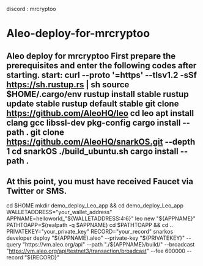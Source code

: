 discord : mrcryptoo
# Aleo-deploy-for-mrcryptoo
Aleo deploy for mrcryptoo
First prepare the prerequisites and enter the following codes after starting.
start:
curl --proto '=https' --tlsv1.2 -sSf https://sh.rustup.rs | sh
source $HOME/.cargo/env
rustup install stable
rustup update stable
rustup default stable
git clone https://github.com/AleoHQ/leo
cd leo
apt install clang gcc libssl-dev pkg-config
cargo install --path .
git clone https://github.com/AleoHQ/snarkOS.git --depth 1
cd snarkOS
./build_ubuntu.sh
cargo install --path .
-------------------------------------------------------------
At this point, you must have received Faucet via Twitter or SMS.
-------------------------------------------------------------
cd $HOME
mkdir demo_deploy_Leo_app && cd demo_deploy_Leo_app
WALLETADDRESS="your_wallet_address"
APPNAME=helloworld_"${WALLETADDRESS:4:6}"
leo new "${APPNAME}"
PATHTOAPP=$(realpath -q $APPNAME)
cd $PATHTOAPP && cd ..
PRIVATEKEY="your_private_key"
RECORD="your_record"
snarkos developer deploy "${APPNAME}.aleo" --private-key "${PRIVATEKEY}" --query "https://vm.aleo.org/api" --path "./${APPNAME}/build/" --broadcast "https://vm.aleo.org/api/testnet3/transaction/broadcast" --fee 600000 --record "${RECORD}"
